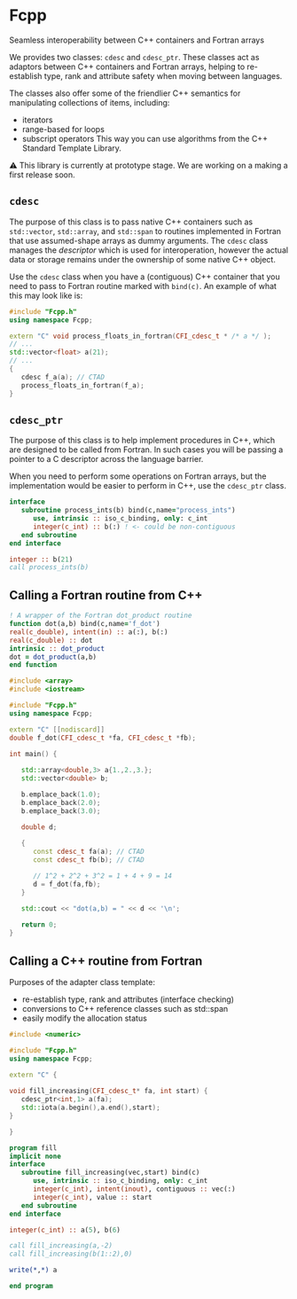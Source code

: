 # Fcpp

Seamless interoperability between C++ containers and Fortran arrays

We provides two classes: `cdesc` and `cdesc_ptr`. These classes
act as adaptors between C++ containers and Fortran arrays, helping to re-establish type, rank and 
attribute safety when moving between languages.

The classes also offer some of the friendlier C++ semantics for 
manipulating collections of items, including:
- iterators
- range-based for loops
- subscript operators
This way you can use algorithms from the C++ Standard Template Library.

:warning: This library is currently at prototype stage. We are working
on a making a first release soon.

## `cdesc`

The purpose of this class is to pass native C++ containers such as
`std::vector`, `std::array`, and `std::span` to routines implemented in Fortran
that use assumed-shape arrays as dummy arguments. The `cdesc` class manages the 
_descriptor_ which is used for interoperation, however the actual data or 
storage remains under the ownership of some native C++ object.

Use the `cdesc` class when you have a (contiguous) C++ container that you need 
to pass to Fortran routine marked with `bind(c)`. An example of what this may 
look like is:

```cpp
#include "Fcpp.h"
using namespace Fcpp;

extern "C" void process_floats_in_fortran(CFI_cdesc_t * /* a */ );
// ...
std::vector<float> a(21);
// ...
{
   cdesc f_a(a); // CTAD
   process_floats_in_fortran(f_a);
}
```

## `cdesc_ptr`

The purpose of this class is to help implement procedures in C++, which are 
designed to be called from Fortran. In such cases you will be passing a pointer
to a C descriptor across the language barrier.

When you need to perform some operations on Fortran arrays, but the implementation would be easier to perform in C++, use the `cdesc_ptr` class.

```fortran
interface
   subroutine process_ints(b) bind(c,name="process_ints")
      use, intrinsic :: iso_c_binding, only: c_int
      integer(c_int) :: b(:) ! <- could be non-contiguous
   end subroutine
end interface

integer :: b(21)
call process_ints(b)
```

## Calling a Fortran routine from C++

```fortran
! A wrapper of the Fortran dot_product routine
function dot(a,b) bind(c,name='f_dot')
real(c_double), intent(in) :: a(:), b(:)
real(c_double) :: dot
intrinsic :: dot_product
dot = dot_product(a,b)
end function
```

```cpp
#include <array>
#include <iostream>

#include "Fcpp.h"
using namespace Fcpp;

extern "C" [[nodiscard]]
double f_dot(CFI_cdesc_t *fa, CFI_cdesc_t *fb);

int main() {
    
   std::array<double,3> a{1.,2.,3.}; 
   std::vector<double> b;

   b.emplace_back(1.0);
   b.emplace_back(2.0);
   b.emplace_back(3.0);

   double d;
   
   {
      const cdesc_t fa(a); // CTAD
      const cdesc_t fb(b); // CTAD

      // 1^2 + 2^2 + 3^2 = 1 + 4 + 9 = 14
      d = f_dot(fa,fb);
   }

   std::cout << "dot(a,b) = " << d << '\n';
   
   return 0;
}
```

## Calling a C++ routine from Fortran

Purposes of the adapter class template:
- re-establish type, rank and attributes (interface checking)
- conversions to C++ reference classes such as std::span
- easily modify the allocation status

```cpp
#include <numeric>

#include "Fcpp.h"
using namespace Fcpp;

extern "C" {
    
void fill_increasing(CFI_cdesc_t* fa, int start) {
   cdesc_ptr<int,1> a(fa);
   std::iota(a.begin(),a.end(),start);
}

}
```

```fortran
program fill
implicit none
interface
   subroutine fill_increasing(vec,start) bind(c)
      use, intrinsic :: iso_c_binding, only: c_int
      integer(c_int), intent(inout), contiguous :: vec(:)
      integer(c_int), value :: start
   end subroutine
end interface

integer(c_int) :: a(5), b(6)

call fill_increasing(a,-2)
call fill_increasing(b(1::2),0)

write(*,*) a

end program
```



